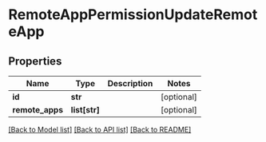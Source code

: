 # RemoteAppPermissionUpdateRemoteApp

## Properties
Name | Type | Description | Notes
------------ | ------------- | ------------- | -------------
**id** | **str** |  | [optional] 
**remote_apps** | **list[str]** |  | [optional] 

[[Back to Model list]](../README.md#documentation-for-models) [[Back to API list]](../README.md#documentation-for-api-endpoints) [[Back to README]](../README.md)


